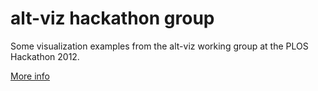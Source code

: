 # alt-viz hackathon group #
Some visualization examples from the alt-viz working group at the PLOS Hackathon 2012.

[More info](https://docs.google.com/document/d/1hJixj2z6oSpFIosQQlGXFbrOBLR8te3VZgzdvcMedTA/edit#)